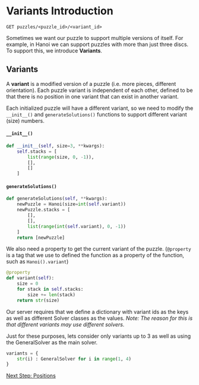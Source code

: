 # Variants Introduction

```
GET puzzles/<puzzle_id>/<variant_id> 
```

Sometimes we want our puzzle to support multiple versions of itself. For example, in Hanoi we can support puzzles with more than just three discs. To support this, we introduce **Variants**.

## Variants
A **variant** is a modified version of a puzzle (i.e. more pieces, different orientation). Each puzzle variant is independent of each other, defined to be that there is no position in one variant that can exist in another variant.

Each initialized puzzle will have a different variant, so we need to modify the `__init__()` and `generateSolutions()` functions to support different variant (size) numbers.

#### **`__init__()`**
```python
def __init__(self, size=3, **kwargs):
    self.stacks = [
        list(range(size, 0, -1)),
        [],
        []
    ]
```

#### **`generateSolutions()`**
```python
def generateSolutions(self, **kwargs):
    newPuzzle = Hanoi(size=int(self.variant))
    newPuzzle.stacks = [
        [],
        [],
        list(range(int(self.variant), 0, -1))
    ]
    return [newPuzzle]
```

We also need a property to get the current variant of the puzzle. (`@property` is a tag that we use to defined the function as a property of the function, such as `Hanoi().variant`)
```python
@property
def variant(self):
    size = 0
    for stack in self.stacks:
        size += len(stack)
    return str(size)
```
Our server requires that we define a dictionary with variant ids as the keys as well as different Solver classes as the values. *Note: The reason for this is that different variants may use different solvers.*

Just for these purposes, lets consider only variants up to 3 as well as using the GeneralSolver as the main solver.
```python
variants = {
    str(i) : GeneralSolver for i in range(1, 4)
}
```
[Next Step: Positions](10_Positions.md)

